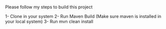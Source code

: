 Please follow my steps to build this project

1- Clone in your system
2- Run Maven Build (Make sure maven is installed in your local system)
3- Run mvn clean install 
